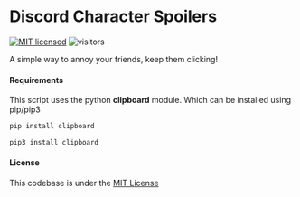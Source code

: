 # Discord Character Spoilers
[![MIT licensed](https://img.shields.io/badge/license-MIT-brightgreen.svg)](LICENSE) ![visitors](https://visitor-badge.glitch.me/badge?page_id=olivialejon.discord-spoilers)

A simple way to annoy your friends, keep them clicking!

#### Requirements
This script uses the python **clipboard** module. Which can be installed using pip/pip3 <br/>
```bash
pip install clipboard
```

```bash
pip3 install clipboard
``` 

#### License
This codebase is under the <a href="https://github.com/olivialeijon/discord-spoilers/blob/main/LICENSE">MIT License</a>
